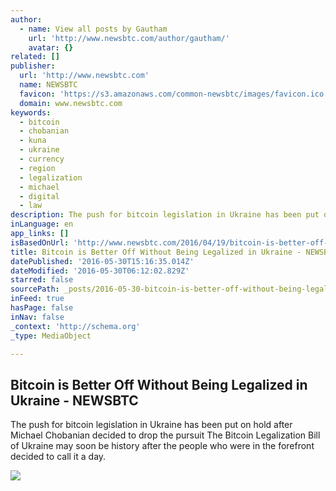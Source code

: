 ```yaml
---
author:
  - name: View all posts by Gautham
    url: 'http://www.newsbtc.com/author/gautham/'
    avatar: {}
related: []
publisher:
  url: 'http://www.newsbtc.com'
  name: NEWSBTC
  favicon: 'https://s3.amazonaws.com/common-newsbtc/images/favicon.ico'
  domain: www.newsbtc.com
keywords:
  - bitcoin
  - chobanian
  - kuna
  - ukraine
  - currency
  - region
  - legalization
  - michael
  - digital
  - law
description: The push for bitcoin legislation in Ukraine has been put on hold after Michael Chobanian decided to drop the pursuit The Bitcoin Legalization Bill of Ukraine may soon be history after the people who were in the forefront decided to call it a day.
inLanguage: en
app_links: []
isBasedOnUrl: 'http://www.newsbtc.com/2016/04/19/bitcoin-is-better-off-without-being-legalized-in-ukraine/'
title: Bitcoin is Better Off Without Being Legalized in Ukraine - NEWSBTC
datePublished: '2016-05-30T15:16:35.014Z'
dateModified: '2016-05-30T06:12:02.829Z'
starred: false
sourcePath: _posts/2016-05-30-bitcoin-is-better-off-without-being-legalized-in-ukraine-n.md
inFeed: true
hasPage: false
inNav: false
_context: 'http://schema.org'
_type: MediaObject

---
```

<article style=""><h1>Bitcoin is Better Off Without Being Legalized in Ukraine - NEWSBTC</h1><p>The push for bitcoin legislation in Ukraine has been put on hold after Michael Chobanian decided to drop the pursuit The Bitcoin Legalization Bill of Ukraine may soon be history after the people who were in the forefront decided to call it a day.</p><img src="http://s3.amazonaws.com/main-newsbtc-images/2016/04/19103831/ukraine-flag.png" /></article>